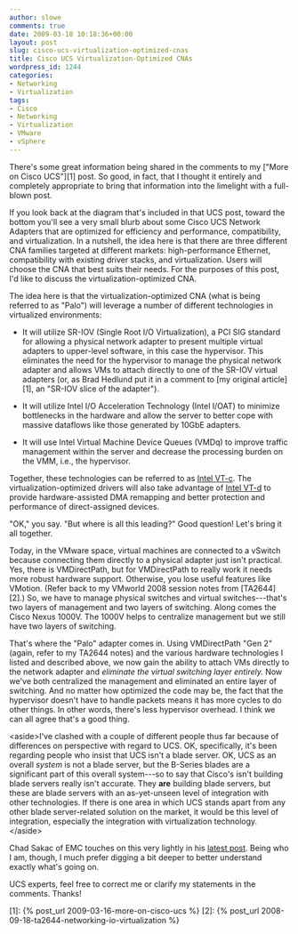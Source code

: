 ```yaml
---
author: slowe
comments: true
date: 2009-03-18 10:18:36+00:00
layout: post
slug: cisco-ucs-virtualization-optimized-cnas
title: Cisco UCS Virtualization-Optimized CNAs
wordpress_id: 1244
categories:
- Networking
- Virtualization
tags:
- Cisco
- Networking
- Virtualization
- VMware
- vSphere
---
```


There's some great information being shared in the comments to my ["More on Cisco UCS"][1] post. So good, in fact, that I thought it entirely and completely appropriate to bring that information into the limelight with a full-blown post.

If you look back at the diagram that's included in that UCS post, toward the bottom you'll see a very small blurb about some Cisco UCS Network Adapters that are optimized for efficiency and performance, compatibility, and virtualization. In a nutshell, the idea here is that there are three different CNA families targeted at different markets: high-performance Ethernet, compatibility with existing driver stacks, and virtualization. Users will choose the CNA that best suits their needs. For the purposes of this post, I'd like to discuss the virtualization-optimized CNA.

The idea here is that the virtualization-optimized CNA (what is being referred to as "Palo") will leverage a number of different technologies in virtualized environments:

* It will utilize SR-IOV (Single Root I/O Virtualization), a PCI SIG standard for allowing a physical network adapter to present multiple virtual adapters to upper-level software, in this case the hypervisor. This eliminates the need for the hypervisor to manage the physical network adapter and allows VMs to attach directly to one of the SR-IOV virtual adapters (or, as Brad Hedlund put it in a comment to [my original article][1], an "SR-IOV slice of the adapter").

* It will utilize Intel I/O Acceleration Technology (Intel I/OAT) to minimize bottlenecks in the hardware and allow the server to better cope with massive dataflows like those generated by 10GbE adapters.

* It will use Intel Virtual Machine Device Queues (VMDq) to improve traffic management within the server and decrease the processing burden on the VMM, i.e., the hypervisor.

Together, these technologies can be referred to as [Intel VT-c](http://www.intel.com/network/connectivity/solutions/virtualization.htm). The virtualization-optimized drivers will also take advantage of [Intel VT-d](http://software.intel.com/en-us/articles/intel-virtualization-technology-for-directed-io-vt-d-enhancing-intel-platforms-for-efficient-virtualization-of-io-devices/) to provide hardware-assisted DMA remapping and better protection and performance of direct-assigned devices.

"OK," you say. "But where is all this leading?" Good question! Let's bring it all together.

Today, in the VMware space, virtual machines are connected to a vSwitch because connecting them directly to a physical adapter just isn't practical. Yes, there is VMDirectPath, but for VMDirectPath to really work it needs more robust hardware support. Otherwise, you lose useful features like VMotion. (Refer back to my VMworld 2008 session notes from [TA2644][2].) So, we have to manage physical switches and virtual switches---that's two layers of management and two layers of switching. Along comes the Cisco Nexus 1000V. The 1000V helps to centralize management but we still have two layers of switching.

That's where the "Palo" adapter comes in. Using VMDirectPath "Gen 2" (again, refer to my TA2644 notes) and the various hardware technologies I listed and described above, we now gain the ability to attach VMs directly to the network adapter and _eliminate the virtual switching layer entirely._ Now we've both centralized the management and eliminated an entire layer of switching. And no matter how optimized the code may be, the fact that the hypervisor doesn't have to handle packets means it has more cycles to do other things. In other words, there's less hypervisor overhead. I think we can all agree that's a good thing.

&lt;aside&gt;I've clashed with a couple of different people thus far because of differences on perspective with regard to UCS. OK, specifically, it's been regarding people who insist that UCS isn't a blade server. OK, UCS as an overall _system_ is not a blade server, but the B-Series blades are a significant part of this overall system---so to say that Cisco's isn't building blade servers really isn't accurate. They **are** building blade servers, but these are blade servers with an as-yet-unseen level of integration with other technologies. If there is one area in which UCS stands apart from any other blade server-related solution on the market, it would be this level of integration, especially the integration with virtualization technology.&lt;/aside&gt;

Chad Sakac of EMC touches on this very lightly in his [latest post](http://virtualgeek.typepad.com/virtual_geek/2009/03/interesting-dialog-on-the-cisco-ucs-stuff-and-a-bit-of-detail.html). Being who I am, though, I much prefer digging a bit deeper to better understand exactly what's going on.

UCS experts, feel free to correct me or clarify my statements in the comments. Thanks!

[1]: {% post_url 2009-03-16-more-on-cisco-ucs %}
[2]: {% post_url 2008-09-18-ta2644-networking-io-virtualization %}
